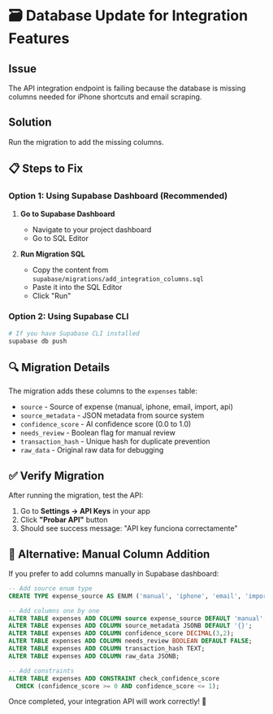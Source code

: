 # 🗃️ Database Update for Integration Features

## Issue

The API integration endpoint is failing because the database is missing columns needed for iPhone shortcuts and email scraping.

## Solution

Run the migration to add the missing columns.

## 📋 Steps to Fix

### Option 1: Using Supabase Dashboard (Recommended)

1. **Go to Supabase Dashboard**

   - Navigate to your project dashboard
   - Go to SQL Editor

2. **Run Migration SQL**
   - Copy the content from `supabase/migrations/add_integration_columns.sql`
   - Paste it into the SQL Editor
   - Click "Run"

### Option 2: Using Supabase CLI

```bash
# If you have Supabase CLI installed
supabase db push
```

## 🔍 Migration Details

The migration adds these columns to the `expenses` table:

- `source` - Source of expense (manual, iphone, email, import, api)
- `source_metadata` - JSON metadata from source system
- `confidence_score` - AI confidence score (0.0 to 1.0)
- `needs_review` - Boolean flag for manual review
- `transaction_hash` - Unique hash for duplicate prevention
- `raw_data` - Original raw data for debugging

## ✅ Verify Migration

After running the migration, test the API:

1. Go to **Settings → API Keys** in your app
2. Click **"Probar API"** button
3. Should see success message: "API key funciona correctamente"

## 🚨 Alternative: Manual Column Addition

If you prefer to add columns manually in Supabase dashboard:

```sql
-- Add source enum type
CREATE TYPE expense_source AS ENUM ('manual', 'iphone', 'email', 'import', 'api');

-- Add columns one by one
ALTER TABLE expenses ADD COLUMN source expense_source DEFAULT 'manual';
ALTER TABLE expenses ADD COLUMN source_metadata JSONB DEFAULT '{}';
ALTER TABLE expenses ADD COLUMN confidence_score DECIMAL(3,2);
ALTER TABLE expenses ADD COLUMN needs_review BOOLEAN DEFAULT FALSE;
ALTER TABLE expenses ADD COLUMN transaction_hash TEXT;
ALTER TABLE expenses ADD COLUMN raw_data JSONB;

-- Add constraints
ALTER TABLE expenses ADD CONSTRAINT check_confidence_score
  CHECK (confidence_score >= 0 AND confidence_score <= 1);
```

Once completed, your integration API will work correctly! 🎉
